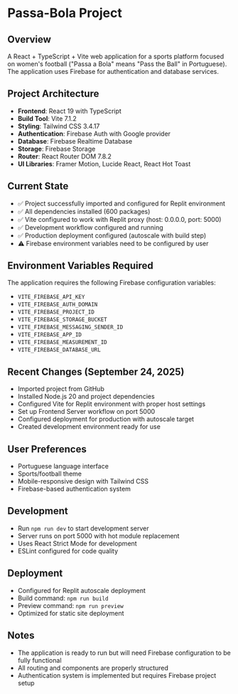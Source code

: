 # Passa-Bola Project

## Overview
A React + TypeScript + Vite web application for a sports platform focused on women's football ("Passa a Bola" means "Pass the Ball" in Portuguese). The application uses Firebase for authentication and database services.

## Project Architecture
- **Frontend**: React 19 with TypeScript
- **Build Tool**: Vite 7.1.2
- **Styling**: Tailwind CSS 3.4.17
- **Authentication**: Firebase Auth with Google provider
- **Database**: Firebase Realtime Database
- **Storage**: Firebase Storage
- **Router**: React Router DOM 7.8.2
- **UI Libraries**: Framer Motion, Lucide React, React Hot Toast

## Current State
- ✅ Project successfully imported and configured for Replit environment
- ✅ All dependencies installed (600 packages)
- ✅ Vite configured to work with Replit proxy (host: 0.0.0.0, port: 5000)
- ✅ Development workflow configured and running
- ✅ Production deployment configured (autoscale with build step)
- ⚠️ Firebase environment variables need to be configured by user

## Environment Variables Required
The application requires the following Firebase configuration variables:
- `VITE_FIREBASE_API_KEY`
- `VITE_FIREBASE_AUTH_DOMAIN`
- `VITE_FIREBASE_PROJECT_ID`
- `VITE_FIREBASE_STORAGE_BUCKET`
- `VITE_FIREBASE_MESSAGING_SENDER_ID`
- `VITE_FIREBASE_APP_ID`
- `VITE_FIREBASE_MEASUREMENT_ID`
- `VITE_FIREBASE_DATABASE_URL`

## Recent Changes (September 24, 2025)
- Imported project from GitHub
- Installed Node.js 20 and project dependencies
- Configured Vite for Replit environment with proper host settings
- Set up Frontend Server workflow on port 5000
- Configured deployment for production with autoscale target
- Created development environment ready for use

## User Preferences
- Portuguese language interface
- Sports/football theme
- Mobile-responsive design with Tailwind CSS
- Firebase-based authentication system

## Development
- Run `npm run dev` to start development server
- Server runs on port 5000 with hot module replacement
- Uses React Strict Mode for development
- ESLint configured for code quality

## Deployment
- Configured for Replit autoscale deployment
- Build command: `npm run build`
- Preview command: `npm run preview`
- Optimized for static site deployment

## Notes
- The application is ready to run but will need Firebase configuration to be fully functional
- All routing and components are properly structured
- Authentication system is implemented but requires Firebase project setup